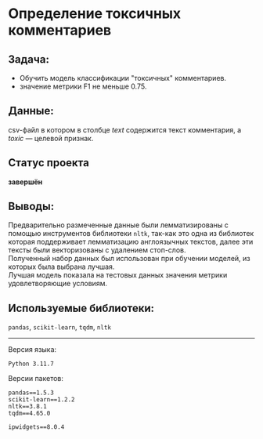 # Определение токсичных комментариев

## Задача:
- Обучить модель классификации "токсичных" комментариев.
- значение метрики F1 не меньше 0.75.
## Данные:
csv-файл в котором в столбце _text_  содержится текст комментария, а _toxic_ — целевой признак.

## Статус проекта
**завершён**

## Выводы:
Предварительно размеченные данные  были лемматизированы с помощью инструментов библиотеки `nltk`, так-как это одна из библиотек которая поддерживает лемматизацию англоязычных текстов, далее эти тексты были векторизованы с удалением стоп-слов.  
Полученный набор данных был использован при обучении моделей, из которых была выбрана лучшая.  
Лучшая модель показала на тестовых данных значения метрики удовлетворяющие условиям.

## Используемые библиотеки:
`pandas`,  `scikit-learn`, `tqdm`, `nltk`
***
Версия языка:
```
Python 3.11.7
```

Версии пакетов:
```
pandas==1.5.3
scikit-learn==1.2.2
nltk==3.8.1
tqdm==4.65.0

ipwidgets==8.0.4
```
